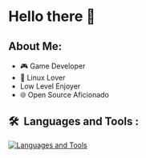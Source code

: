 # Hello there 👋

## About Me:
- 🎮 Game Developer
- 🐧 Linux Lover
- Low Level Enjoyer
- 🌐 Open Source Aficionado

## 🛠 &nbsp;Languages and Tools :
[![Languages and Tools](https://skillicons.dev/icons?i=go,ts,cs,rust,js,ruby,cpp,godot,php,symfony,lua,linux,docker,azure,neovim,vim)](https://skillicons.dev)
